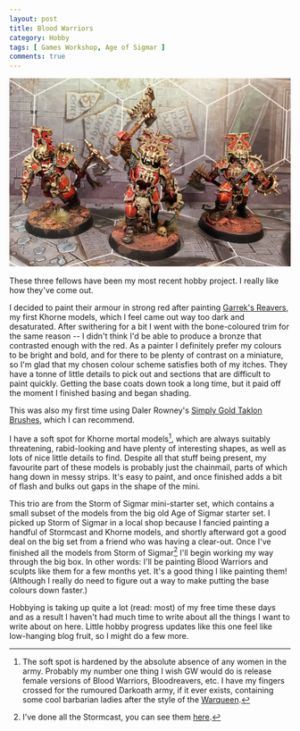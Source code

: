 ```yaml
---
layout: post
title: Blood Warriors
category: Hobby
tags: [ Games Workshop, Age of Sigmar ]
comments: true
---
```


![](/images/minis/blood-warriors.jpg)

These three fellows have been my most recent hobby project. I really like how they've come out.

I decided to paint their armour in strong red after painting [Garrek's Reavers](https://twitter.com/nershly/status/1000402076055293953), my first Khorne models, which I feel came out way too dark and desaturated. After swithering for a bit I went with the bone-coloured trim for the same reason -- I didn't think I'd be able to produce a bronze that contrasted enough with the red. As a painter I definitely prefer my colours to be bright and bold, and for there to be plenty of contrast on a miniature, so I'm glad that my chosen colour scheme satisfies both of my itches. They have a tonne of little details to pick out and sections that are difficult to paint quickly. Getting the base coats down took a long time, but it paid off the moment I finished basing and began shading.

This was also my first time using Daler Rowney's [Simply Gold Taklon Brushes](https://www.cassart.co.uk/sale_1/painting_sale/product_type_brushes/daler_rowney_simply_acrylic_oil_gold_taklon_short_handled_brush_set_of.htm?nosto=productpage-nosto-1), which I can recommend.

I have a soft spot for Khorne mortal models[^1], which are always suitably threatening, rabid-looking and have plenty of interesting shapes, as well as lots of nice little details to find. Despite all that stuff being present, my favourite part of these models is probably just the chainmail, parts of which hang down in messy strips. It's easy to paint, and once finished adds a bit of flash and bulks out gaps in the shape of the mini.  

This trio are from the Storm of Sigmar mini-starter set, which contains a small subset of the models from the big old Age of Sigmar starter set. I picked up Storm of Sigmar in a local shop because I fancied painting a handful of Stormcast and Khorne models, and shortly afterward got a good deal on the big set from a friend who was having a clear-out. Once I've finished all the models from Storm of Sigmar[^2] I'll begin working my way through the big box. In other words: I'll be painting Blood Warriors and sculpts like them for a few months yet. It's a good thing I like painting them! (Although I really do need to figure out a way to make putting the base colours down faster.)

Hobbying is taking up quite a lot (read: most) of my free time these days and as a result I haven't had much time to write about all the things I want to write about on here. Little hobby progress updates like this one feel like low-hanging blog fruit, so I might do a few more.

[^1]: The soft spot is hardened by the absolute absence of any women in the army. Probably my number one thing I wish GW would do is release female versions of Blood Warriors, Bloodreavers, etc. I have my fingers crossed for the rumoured Darkoath army, if it ever exists, containing some cool barbarian ladies after the style of the [Warqueen](https://www.games-workshop.com/en-GB/Darkoath-Warqueen-Marakarr-Blood-Sky-2018).
[^2]: I've done all the Stormcast, you can see them [here](https://twitter.com/nershly/status/1008815818891776001).
